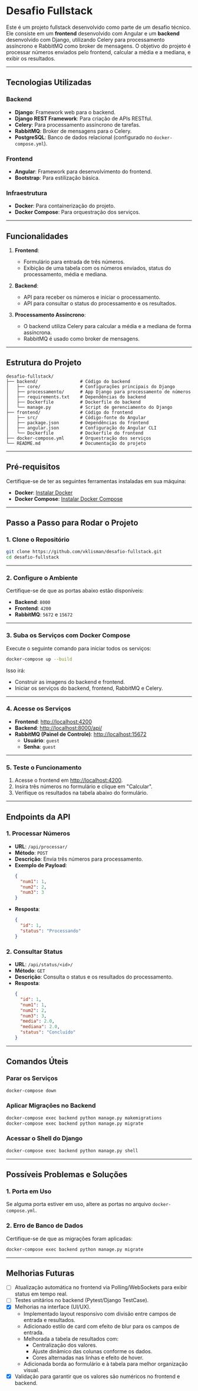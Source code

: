 # Desafio Fullstack

Este é um projeto fullstack desenvolvido como parte de um desafio técnico. Ele consiste em um **frontend** desenvolvido com Angular e um **backend** desenvolvido com Django, utilizando Celery para processamento assíncrono e RabbitMQ como broker de mensagens. O objetivo do projeto é processar números enviados pelo frontend, calcular a média e a mediana, e exibir os resultados.

---

## Tecnologias Utilizadas

### Backend
- **Django**: Framework web para o backend.
- **Django REST Framework**: Para criação de APIs RESTful.
- **Celery**: Para processamento assíncrono de tarefas.
- **RabbitMQ**: Broker de mensagens para o Celery.
- **PostgreSQL**: Banco de dados relacional (configurado no `docker-compose.yml`).

### Frontend
- **Angular**: Framework para desenvolvimento do frontend.
- **Bootstrap**: Para estilização básica.

### Infraestrutura
- **Docker**: Para containerização do projeto.
- **Docker Compose**: Para orquestração dos serviços.

---

## Funcionalidades

1. **Frontend**:
   - Formulário para entrada de três números.
   - Exibição de uma tabela com os números enviados, status do processamento, média e mediana.

2. **Backend**:
   - API para receber os números e iniciar o processamento.
   - API para consultar o status do processamento e os resultados.

3. **Processamento Assíncrono**:
   - O backend utiliza Celery para calcular a média e a mediana de forma assíncrona.
   - RabbitMQ é usado como broker de mensagens.

---

## Estrutura do Projeto

```
desafio-fullstack/
├── backend/                # Código do backend
│   ├── core/               # Configurações principais do Django
│   ├── processamento/      # App Django para processamento de números
│   ├── requirements.txt    # Dependências do backend
│   ├── Dockerfile          # Dockerfile do backend
│   └── manage.py           # Script de gerenciamento do Django
├── frontend/               # Código do frontend
│   ├── src/                # Código-fonte do Angular
│   ├── package.json        # Dependências do frontend
│   ├── angular.json        # Configuração do Angular CLI
│   └── Dockerfile          # Dockerfile do frontend
├── docker-compose.yml      # Orquestração dos serviços
└── README.md               # Documentação do projeto
```

---

## Pré-requisitos

Certifique-se de ter as seguintes ferramentas instaladas em sua máquina:
- **Docker**: [Instalar Docker](https://docs.docker.com/get-docker/)
- **Docker Compose**: [Instalar Docker Compose](https://docs.docker.com/compose/install/)

---

## Passo a Passo para Rodar o Projeto

### 1. Clone o Repositório

```bash
git clone https://github.com/vklisman/desafio-fullstack.git
cd desafio-fullstack
```

---

### 2. Configure o Ambiente

Certifique-se de que as portas abaixo estão disponíveis:
- **Backend**: `8000`
- **Frontend**: `4200`
- **RabbitMQ**: `5672` e `15672`

---

### 3. Suba os Serviços com Docker Compose

Execute o seguinte comando para iniciar todos os serviços:

```bash
docker-compose up --build
```

Isso irá:
- Construir as imagens do backend e frontend.
- Iniciar os serviços do backend, frontend, RabbitMQ e Celery.

---

### 4. Acesse os Serviços

- **Frontend**: [http://localhost:4200](http://localhost:4200)
- **Backend**: [http://localhost:8000/api/](http://localhost:8000/api/)
- **RabbitMQ (Painel de Controle)**: [http://localhost:15672](http://localhost:15672)  
  - **Usuário**: `guest`
  - **Senha**: `guest`

---

### 5. Teste o Funcionamento

1. Acesse o frontend em [http://localhost:4200](http://localhost:4200).
2. Insira três números no formulário e clique em "Calcular".
3. Verifique os resultados na tabela abaixo do formulário.

---

## Endpoints da API

### 1. **Processar Números**
- **URL**: `/api/processar/`
- **Método**: `POST`
- **Descrição**: Envia três números para processamento.
- **Exemplo de Payload**:
  ```json
  {
    "num1": 1,
    "num2": 2,
    "num3": 3
  }
  ```
- **Resposta**:
  ```json
  {
    "id": 1,
    "status": "Processando"
  }
  ```

### 2. **Consultar Status**
- **URL**: `/api/status/<id>/`
- **Método**: `GET`
- **Descrição**: Consulta o status e os resultados do processamento.
- **Resposta**:
  ```json
  {
    "id": 1,
    "num1": 1,
    "num2": 2,
    "num3": 3,
    "media": 2.0,
    "mediana": 2.0,
    "status": "Concluído"
  }
  ```

---

## Comandos Úteis

### Parar os Serviços
```bash
docker-compose down
```

### Aplicar Migrações no Backend
```bash
docker-compose exec backend python manage.py makemigrations
docker-compose exec backend python manage.py migrate
```

### Acessar o Shell do Django
```bash
docker-compose exec backend python manage.py shell
```

---

## Possíveis Problemas e Soluções

### 1. Porta em Uso
Se alguma porta estiver em uso, altere as portas no arquivo `docker-compose.yml`.

### 2. Erro de Banco de Dados
Certifique-se de que as migrações foram aplicadas:
```bash
docker-compose exec backend python manage.py migrate
```

---

## Melhorias Futuras

- [ ] Atualização automática no frontend via Polling/WebSockets para exibir status em
tempo real.
- [ ] Testes unitários no backend (Pytest/Django TestCase).​
- [x] Melhorias na interface (UI/UX).​
  - Implementado layout responsivo com divisão entre campos de entrada e resultados.
  - Adicionado estilo de card com efeito de blur para os campos de entrada.
  - Melhorada a tabela de resultados com:
    - Centralização dos valores.
    - Ajuste dinâmico das colunas conforme os dados.
    - Cores alternadas nas linhas e efeito de hover.
  - Adicionada borda ao formulário e à tabela para melhor organização visual.
- [x] Validação para garantir que os valores são numéricos no frontend e backend.